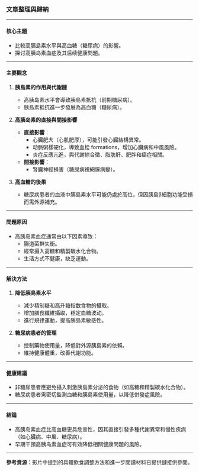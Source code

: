 ### 文章整理與歸納

---

#### 核心主題  
- 比較高胰島素水平與高血糖（糖尿病）的影響。  
- 探讨高胰岛素血症及其后续健康問題。  

---

#### 主要觀念  
1. **胰島素的作用與代謝鏈**  
   - 高胰岛素水平會導致胰島素抵抗（前期糖尿病）。  
   - 胰島素抵抗進一步發展為高血糖（糖尿病）。  

2. **高胰岛素的直接與間接影響**  
   - **直接影響**：  
     - 心臟肥大（心肌肥厚），可能引發心臟結構異常。  
     - 动脈粥樣硬化，導致血栓 formations，增加心臟病和中風風險。  
     - 炎症反應亢進，與代謝綜合徵、脂肪肝、肥胖和癌症相關。  
   - **間接影響**：  
     - 腎臟神經損害（糖尿病視網膜病變）。  

3. **高血糖的後果**  
   - 糖尿病患者的血液中胰島素水平可能仍處於高位，但因胰島β細胞功能受損而需外源補充。  

---

#### 問題原因  
- 高胰岛素血症通常由以下因素導致：  
  - 腸道菌群失衡。  
  - 經常攝入高糖和精製碳水化合物。  
  - 生活方式不健康，缺乏運動。  

---

#### 解決方法  
1. **降低胰島素水平**  
   - 減少精制糖和高升糖指数食物的攝取。  
   - 增加膳食纖維攝取，穩定血糖波动。  
   - 進行規律運動，提高胰島素敏感性。  

2. **糖尿病患者的管理**  
   - 控制藥物使用量，降低對外源胰島素的依賴。  
   - 維持健康體重，改善代謝功能。  

---

#### 健康建議  
- 非糖尿患者應避免攝入刺激胰島素分泌的食物（如高糖和精製碳水化合物）。  
- 糖尿病患者需密切監測血糖和胰島素使用量，以降低併發症風險。  

---

#### 結論  
- 高胰岛素血症比高血糖更具危害性，因其直接引發多種代謝異常和慢性疾病（如心臟病、中風、糖尿病）。  
- 早期干預高胰岛素血症可有效降低相關健康問題的風險。  

---

**參考資源**：影片中提到的具體飲食調整方法和進一步閱讀材料已提供鏈接供參閱。